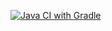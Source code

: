 [![Java CI with Gradle](https://github.com/Iulia1488/seleniide/actions/workflows/gradle.yml/badge.svg)](https://github.com/Iulia1488/seleniide/actions/workflows/gradle.yml)